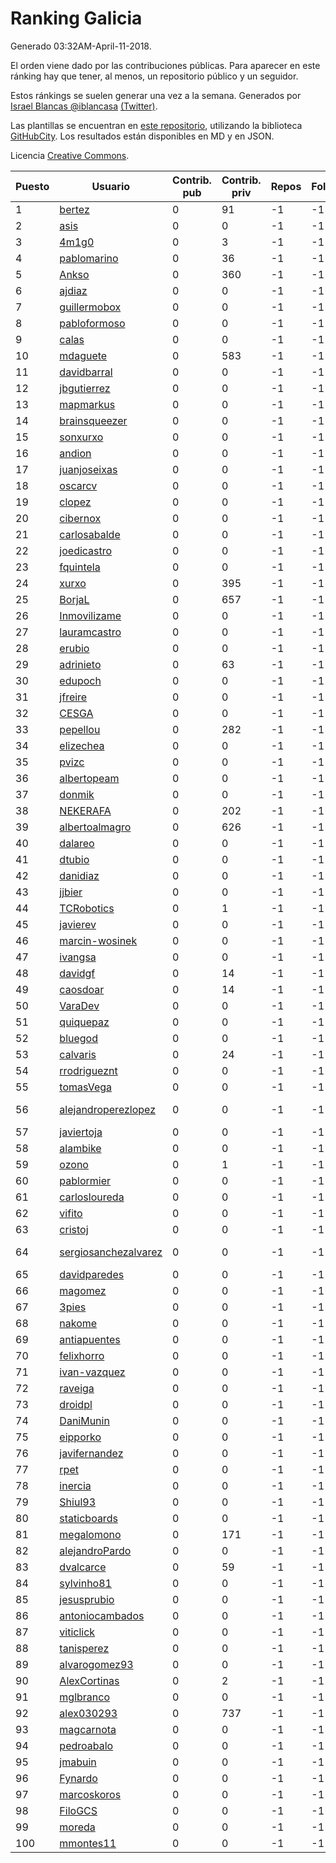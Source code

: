 # Ranking Galicia

Generado 03:32AM-April-11-2018.

El orden viene dado por las contribuciones públicas. Para aparecer en este ránking hay que tener, al menos, un repositorio público y un seguidor.

Estos ránkings se suelen generar una vez a la semana. Generados por [Israel Blancas @iblancasa](https://github.com/iblancasa/) [(Twitter)](https://twitter.com/iblancasa).

Las plantillas se encuentran en [este repositorio](https://github.com/iblancasa/GH-Spanish-Ranking), utilizando la biblioteca [GitHubCity](https://github.com/iblancasa/GitHubCity). Los resultados están disponibles en MD y en JSON.

Licencia [Creative Commons](https://creativecommons.org/licenses/by/4.0/).

| Puesto   |  Usuario  | Contrib. pub | Contrib. priv |Repos| Followers | Desde |  Avatar  |
|----------|-----------|--------------|---------------|-----|-----------|-------|----------|
|1|[bertez](https://github.com/bertez)|0|91|-1|-1||![bertez]()|
|2|[asis](https://github.com/asis)|0|0|-1|-1||![asis]()|
|3|[4m1g0](https://github.com/4m1g0)|0|3|-1|-1||![4m1g0]()|
|4|[pablomarino](https://github.com/pablomarino)|0|36|-1|-1||![pablomarino]()|
|5|[Ankso](https://github.com/Ankso)|0|360|-1|-1||![Ankso]()|
|6|[ajdiaz](https://github.com/ajdiaz)|0|0|-1|-1||![ajdiaz]()|
|7|[guillermobox](https://github.com/guillermobox)|0|0|-1|-1||![guillermobox]()|
|8|[pabloformoso](https://github.com/pabloformoso)|0|0|-1|-1||![pabloformoso]()|
|9|[calas](https://github.com/calas)|0|0|-1|-1||![calas]()|
|10|[mdaguete](https://github.com/mdaguete)|0|583|-1|-1||![mdaguete]()|
|11|[davidbarral](https://github.com/davidbarral)|0|0|-1|-1||![davidbarral]()|
|12|[jbgutierrez](https://github.com/jbgutierrez)|0|0|-1|-1||![jbgutierrez]()|
|13|[mapmarkus](https://github.com/mapmarkus)|0|0|-1|-1||![mapmarkus]()|
|14|[brainsqueezer](https://github.com/brainsqueezer)|0|0|-1|-1||![brainsqueezer]()|
|15|[sonxurxo](https://github.com/sonxurxo)|0|0|-1|-1||![sonxurxo]()|
|16|[andion](https://github.com/andion)|0|0|-1|-1||![andion]()|
|17|[juanjoseixas](https://github.com/juanjoseixas)|0|0|-1|-1||![juanjoseixas]()|
|18|[oscarcv](https://github.com/oscarcv)|0|0|-1|-1||![oscarcv]()|
|19|[clopez](https://github.com/clopez)|0|0|-1|-1||![clopez]()|
|20|[cibernox](https://github.com/cibernox)|0|0|-1|-1||![cibernox]()|
|21|[carlosabalde](https://github.com/carlosabalde)|0|0|-1|-1||![carlosabalde]()|
|22|[joedicastro](https://github.com/joedicastro)|0|0|-1|-1||![joedicastro]()|
|23|[fquintela](https://github.com/fquintela)|0|0|-1|-1||![fquintela]()|
|24|[xurxo](https://github.com/xurxo)|0|395|-1|-1||![xurxo]()|
|25|[BorjaL](https://github.com/BorjaL)|0|657|-1|-1||![BorjaL]()|
|26|[Inmovilizame](https://github.com/Inmovilizame)|0|0|-1|-1||![Inmovilizame]()|
|27|[lauramcastro](https://github.com/lauramcastro)|0|0|-1|-1||![lauramcastro]()|
|28|[erubio](https://github.com/erubio)|0|0|-1|-1||![erubio]()|
|29|[adrinieto](https://github.com/adrinieto)|0|63|-1|-1||![adrinieto]()|
|30|[edupoch](https://github.com/edupoch)|0|0|-1|-1||![edupoch]()|
|31|[jfreire](https://github.com/jfreire)|0|0|-1|-1||![jfreire]()|
|32|[CESGA](https://github.com/CESGA)|0|0|-1|-1||![CESGA]()|
|33|[pepellou](https://github.com/pepellou)|0|282|-1|-1||![pepellou]()|
|34|[elizechea](https://github.com/elizechea)|0|0|-1|-1||![elizechea]()|
|35|[pvizc](https://github.com/pvizc)|0|0|-1|-1||![pvizc]()|
|36|[albertopeam](https://github.com/albertopeam)|0|0|-1|-1||![albertopeam]()|
|37|[donmik](https://github.com/donmik)|0|0|-1|-1||![donmik]()|
|38|[NEKERAFA](https://github.com/NEKERAFA)|0|202|-1|-1||![NEKERAFA]()|
|39|[albertoalmagro](https://github.com/albertoalmagro)|0|626|-1|-1||![albertoalmagro]()|
|40|[dalareo](https://github.com/dalareo)|0|0|-1|-1||![dalareo]()|
|41|[dtubio](https://github.com/dtubio)|0|0|-1|-1||![dtubio]()|
|42|[danidiaz](https://github.com/danidiaz)|0|0|-1|-1||![danidiaz]()|
|43|[jjbier](https://github.com/jjbier)|0|0|-1|-1||![jjbier]()|
|44|[TCRobotics](https://github.com/TCRobotics)|0|1|-1|-1||![TCRobotics]()|
|45|[javierev](https://github.com/javierev)|0|0|-1|-1||![javierev]()|
|46|[marcin-wosinek](https://github.com/marcin-wosinek)|0|0|-1|-1||![marcin-wosinek]()|
|47|[ivangsa](https://github.com/ivangsa)|0|0|-1|-1||![ivangsa]()|
|48|[davidgf](https://github.com/davidgf)|0|14|-1|-1||![davidgf]()|
|49|[caosdoar](https://github.com/caosdoar)|0|14|-1|-1||![caosdoar]()|
|50|[VaraDev](https://github.com/VaraDev)|0|0|-1|-1||![VaraDev]()|
|51|[quiquepaz](https://github.com/quiquepaz)|0|0|-1|-1||![quiquepaz]()|
|52|[bluegod](https://github.com/bluegod)|0|0|-1|-1||![bluegod]()|
|53|[calvaris](https://github.com/calvaris)|0|24|-1|-1||![calvaris]()|
|54|[rrodrigueznt](https://github.com/rrodrigueznt)|0|0|-1|-1||![rrodrigueznt]()|
|55|[tomasVega](https://github.com/tomasVega)|0|0|-1|-1||![tomasVega]()|
|56|[alejandroperezlopez](https://github.com/alejandroperezlopez)|0|0|-1|-1||![alejandroperezlopez]()|
|57|[javiertoja](https://github.com/javiertoja)|0|0|-1|-1||![javiertoja]()|
|58|[alambike](https://github.com/alambike)|0|0|-1|-1||![alambike]()|
|59|[ozono](https://github.com/ozono)|0|1|-1|-1||![ozono]()|
|60|[pablormier](https://github.com/pablormier)|0|0|-1|-1||![pablormier]()|
|61|[carlosloureda](https://github.com/carlosloureda)|0|0|-1|-1||![carlosloureda]()|
|62|[vifito](https://github.com/vifito)|0|0|-1|-1||![vifito]()|
|63|[cristoj](https://github.com/cristoj)|0|0|-1|-1||![cristoj]()|
|64|[sergiosanchezalvarez](https://github.com/sergiosanchezalvarez)|0|0|-1|-1||![sergiosanchezalvarez]()|
|65|[davidparedes](https://github.com/davidparedes)|0|0|-1|-1||![davidparedes]()|
|66|[magomez](https://github.com/magomez)|0|0|-1|-1||![magomez]()|
|67|[3pies](https://github.com/3pies)|0|0|-1|-1||![3pies]()|
|68|[nakome](https://github.com/nakome)|0|0|-1|-1||![nakome]()|
|69|[antiapuentes](https://github.com/antiapuentes)|0|0|-1|-1||![antiapuentes]()|
|70|[felixhorro](https://github.com/felixhorro)|0|0|-1|-1||![felixhorro]()|
|71|[ivan-vazquez](https://github.com/ivan-vazquez)|0|0|-1|-1||![ivan-vazquez]()|
|72|[raveiga](https://github.com/raveiga)|0|0|-1|-1||![raveiga]()|
|73|[droidpl](https://github.com/droidpl)|0|0|-1|-1||![droidpl]()|
|74|[DaniMunin](https://github.com/DaniMunin)|0|0|-1|-1||![DaniMunin]()|
|75|[eipporko](https://github.com/eipporko)|0|0|-1|-1||![eipporko]()|
|76|[javifernandez](https://github.com/javifernandez)|0|0|-1|-1||![javifernandez]()|
|77|[rpet](https://github.com/rpet)|0|0|-1|-1||![rpet]()|
|78|[inercia](https://github.com/inercia)|0|0|-1|-1||![inercia]()|
|79|[Shiul93](https://github.com/Shiul93)|0|0|-1|-1||![Shiul93]()|
|80|[staticboards](https://github.com/staticboards)|0|0|-1|-1||![staticboards]()|
|81|[megalomono](https://github.com/megalomono)|0|171|-1|-1||![megalomono]()|
|82|[alejandroPardo](https://github.com/alejandroPardo)|0|0|-1|-1||![alejandroPardo]()|
|83|[dvalcarce](https://github.com/dvalcarce)|0|59|-1|-1||![dvalcarce]()|
|84|[sylvinho81](https://github.com/sylvinho81)|0|0|-1|-1||![sylvinho81]()|
|85|[jesusprubio](https://github.com/jesusprubio)|0|0|-1|-1||![jesusprubio]()|
|86|[antoniocambados](https://github.com/antoniocambados)|0|0|-1|-1||![antoniocambados]()|
|87|[viticlick](https://github.com/viticlick)|0|0|-1|-1||![viticlick]()|
|88|[tanisperez](https://github.com/tanisperez)|0|0|-1|-1||![tanisperez]()|
|89|[alvarogomez93](https://github.com/alvarogomez93)|0|0|-1|-1||![alvarogomez93]()|
|90|[AlexCortinas](https://github.com/AlexCortinas)|0|2|-1|-1||![AlexCortinas]()|
|91|[mglbranco](https://github.com/mglbranco)|0|0|-1|-1||![mglbranco]()|
|92|[alex030293](https://github.com/alex030293)|0|737|-1|-1||![alex030293]()|
|93|[magcarnota](https://github.com/magcarnota)|0|0|-1|-1||![magcarnota]()|
|94|[pedroabalo](https://github.com/pedroabalo)|0|0|-1|-1||![pedroabalo]()|
|95|[jmabuin](https://github.com/jmabuin)|0|0|-1|-1||![jmabuin]()|
|96|[Fynardo](https://github.com/Fynardo)|0|0|-1|-1||![Fynardo]()|
|97|[marcoskoros](https://github.com/marcoskoros)|0|0|-1|-1||![marcoskoros]()|
|98|[FiloGCS](https://github.com/FiloGCS)|0|0|-1|-1||![FiloGCS]()|
|99|[moreda](https://github.com/moreda)|0|0|-1|-1||![moreda]()|
|100|[mmontes11](https://github.com/mmontes11)|0|0|-1|-1||![mmontes11]()|
